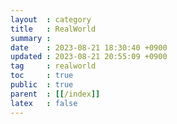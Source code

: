 ```yaml
---
layout  : category
title   : RealWorld
summary : 
date    : 2023-08-21 18:30:40 +0900
updated : 2023-08-21 20:55:09 +0900
tag     : realworld
toc     : true
public  : true
parent  : [[/index]]
latex   : false
---
```



